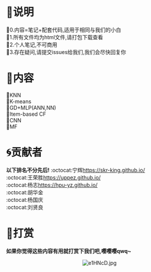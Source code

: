 # :bust_in_silhouette:说明
:speech_balloon:0.内容=笔记+配套代码,适用于相同与我们的小白
</br>
:speech_balloon:1.所有文件均为html文件,请打包下载查看
</br>
:speech_balloon:2.个人笔记,不可商用
</br>
:speech_balloon:3.存在疑问,请提交issues给我们,我们会尽快回复你 
</br>
# :blue_book:内容
:memo:KNN
</br>
:memo:K-means
</br>
:memo:GD+MLP(ANN,NN)
</br>
:memo:Item-based CF
</br>
:memo:CNN
</br>
:memo:MF
</br>
# :cyclone:贡献者
**以下排名不分先后!**
:octocat:宁辉<a href="https://skr-king.github.io/">https://skr-king.github.io/</a>
<br>
:octocat:王荣胜<a href="https://uppez.github.io/">https://uppez.github.io/</a>
<br>
:octocat:杨志<a href="https://hpu-yz.github.io/">https://hpu-yz.github.io/</a>
<br>
:octocat:胡华金
<br>
:octocat:杨国庆
<br>
:octocat:刘贤良
<br>
# :love_letter:打赏
**如果你觉得这些内容有用就打赏下我们吧,嘤嘤嘤qwq~**
<center><img src="https://s2.ax1x.com/2019/07/29/e1HNcD.jpg" alt="e1HNcD.jpg" border="0" /></center>
